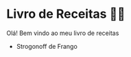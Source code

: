 # Livro de Receitas :man_cook:



Olá! Bem vindo ao meu livro de receitas 

- Strogonoff de Frango

  ​